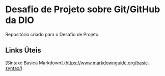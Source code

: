 # Desafio de Projeto sobre Git/GitHub da DIO
Repositório criado para o Desafio de Projeto.

## Links Úteis
[Sintaxe Basica Markdown].(https://www.markdownguide.org/basic-syntax/)
